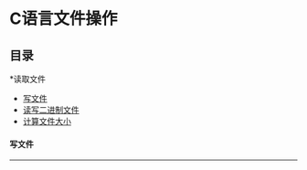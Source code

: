 # C语言文件操作
## 目录<br/>
*读取文件
* [写文件](#写文件)
* [读写二进制文件](#读写二进制文件)
* [计算文件大小](#计算文件大小)
    
#### 写文件
----------------------------------------------------
